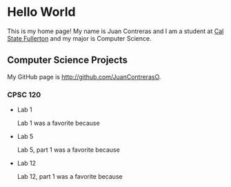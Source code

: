 # Hello World

This is my home page! My name is Juan Contreras and I am a student at [Cal State Fullerton](http://www.fullerton.edu/) and my major is Computer Science.

## Computer Science Projects

My GitHub page is http://github.com/JuanContrerasO.

### CPSC 120

* Lab 1

    Lab 1 was a favorite because 

* Lab 5

    Lab 5, part 1 was a favorite because 

* Lab 12

    Lab 12, part 1 was a favorite because 